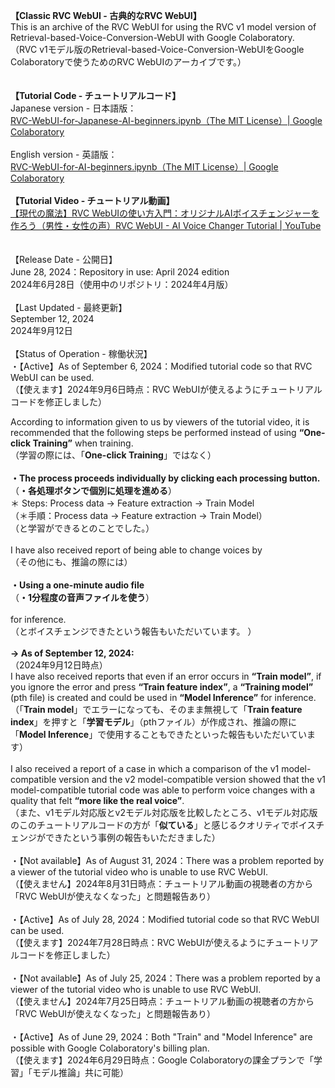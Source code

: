 <b>【Classic RVC WebUI - 古典的なRVC WebUI】</b><br>
This is an archive of the RVC WebUI for using the RVC v1 model version of Retrieval-based-Voice-Conversion-WebUI with Google Colaboratory.<br>
（RVC v1モデル版のRetrieval-based-Voice-Conversion-WebUIをGoogle Colaboratoryで使うためのRVC WebUIのアーカイブです。）
<br><br><br>
<b>【Tutorial Code - チュートリアルコード】</b>
<br>
Japanese version - 日本語版：<br>
<a href="https://colab.research.google.com/drive/1MI6mh8hZY8hyF6VjW4gFgbxXmwTFMCEk?usp=sharing" title="RVC-WebUI-for-Japanese-AI-beginners.ipynb（The MIT License）| Google Colaboratory" rel="noopener nofollow" target="_blank">RVC-WebUI-for-Japanese-AI-beginners.ipynb（The MIT License）| Google Colaboratory</a>
<br>
<br>
English version - 英語版：<br>
<a href="https://colab.research.google.com/drive/1yYYPBhNAQYqSjoN9TT4fv1w_z6BXHV7q?usp=sharing" title="RVC-WebUI-for-AI-beginners.ipynb | Google Colaboratory" rel="noopener nofollow" target="_blank">RVC-WebUI-for-AI-beginners.ipynb（The MIT License）| Google Colaboratory</a>
<br>
<br>
<b>【Tutorial Video - チュートリアル動画】</b>
<br>
<a href="https://youtu.be/PHmePSSKD88" title="【現代の魔法】RVC WebUIの使い方入門：オリジナルAIボイスチェンジャーを作ろう（男性・女性の声）RVC WebUI - AI Voice Changer Tutorial | YouTube" rel="noopener nofollow " target="_blank">【現代の魔法】RVC WebUIの使い方入門：オリジナルAIボイスチェンジャーを作ろう（男性・女性の声）RVC WebUI - AI Voice Changer Tutorial | YouTube</a>
<br><br><br>
【Release Date - 公開日】<br>
June 28, 2024：Repository in use: April 2024 edition<br>
2024年6月28日（使用中のリポジトリ：2024年4月版）<br><br>
【Last Updated - 最終更新】<br>
September 12, 2024<br>
2024年9月12日<br>
<br>
【Status of Operation - 稼働状況】<br>
・【Active】As of September 6, 2024：Modified tutorial code so that RVC WebUI can be used.<br>
（【使えます】2024年9月6日時点：RVC WebUIが使えるようにチュートリアルコードを修正しました）<br>

According to information given to us by viewers of the tutorial video, it is recommended that the following steps be performed instead of using <b>“One-click Training”</b> when training.<br>
（学習の際には、「<b>One-click Training</b>」ではなく）<br><br>
<b>・The process proceeds individually by clicking each processing button.</b><br>
（<b>・各処理ボタンで個別に処理を進める</b>）<br>
＊ Steps: Process data → Feature extraction → Train Model<br>
（＊手順：Process data → Feature extraction → Train Model）<br>
（と学習ができるとのことでした。）<br><br>
I have also received report of being able to change voices by<br>
（その他にも、推論の際には）<br><br>
<b>・Using a one-minute audio file</b><br>
（<b>・1分程度の音声ファイルを使う</b>）
<br><br>
for inference.<br>
（とボイスチェンジできたという報告もいただいています。 ）
<br><br>
**→ As of September 12, 2024:**<br>
（2024年9月12日時点）<br>
I have also received reports that even if an error occurs in **“Train model”**, if you ignore the error and press **“Train feature index”**, a **“Training model”** (pth file) is created and could be used in **“Model Inference”** for inference.<br>
（「**Train model**」でエラーになっても、そのまま無視して「<b>Train feature index</b>」を押すと「<b>学習モデル</b>」（pthファイル）が作成され、推論の際に「<b>Model Inference</b>」で使用することもできたといった報告もいただいています）<br><br>
I also received a report of a case in which a comparison of the v1 model-compatible version and the v2 model-compatible version showed that the v1 model-compatible tutorial code was able to perform voice changes with a quality that felt <b>“more like the real voice”</b>.<br>
（また、v1モデル対応版とv2モデル対応版を比較したところ、v1モデル対応版のこのチュートリアルコードの方が「<b>似ている</b>」と感じるクオリティでボイスチェンジができたという事例の報告もいただきました）
<br><br>
・【Not available】As of August 31, 2024：There was a problem reported by a viewer of the tutorial video who is unable to use RVC WebUI.<br>
（【使えません】2024年8月31日時点：チュートリアル動画の視聴者の方から「RVC WebUIが使えなくなった」と問題報告あり）
<br><br>
・【Active】As of July 28, 2024：Modified tutorial code so that RVC WebUI can be used.<br>
（【使えます】2024年7月28日時点：RVC WebUIが使えるようにチュートリアルコードを修正しました）
<br><br>
・【Not available】As of July 25, 2024：There was a problem reported by a viewer of the tutorial video who is unable to use RVC WebUI.<br>
（【使えません】2024年7月25日時点：チュートリアル動画の視聴者の方から「RVC WebUIが使えなくなった」と問題報告あり）
<br><br>
・【Active】As of June 29, 2024：Both "Train" and "Model Inference" are possible with Google Colaboratory's billing plan.<br>
（【使えます】2024年6月29日時点：Google Colaboratoryの課金プランで「学習」「モデル推論」共に可能）
